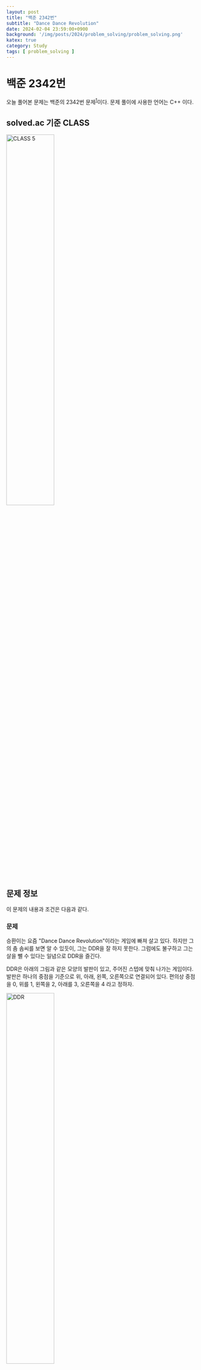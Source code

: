 ```yaml
---
layout: post
title: "백준 2342번"
subtitle: "Dance Dance Revolution"
date: 2024-02-04 23:59:00+0900
background: '/img/posts/2024/problem_solving/problem_solving.png'
katex: true
category: Study
tags: [ problem_solving ]
---
```


# 백준 2342번

오늘 풀어본 문제는 백준의 2342번 문제<sup>[1](#footnote_1)</sup>이다. 문제 풀이에 사용한 언어는 C++ 이다.

## solved.ac 기준 CLASS

<img src="https://static.solved.ac/class/c5.svg" width="50%" height="50%" alt="CLASS 5">

## 문제 정보

이 문제의 내용과 조건은 다음과 같다.

### 문제

승환이는 요즘 "Dance Dance Revolution"이라는 게임에 빠져 살고 있다. 하지만 그의 춤 솜씨를 보면 알 수 있듯이, 그는 DDR을 잘 하지 못한다. 그럼에도 불구하고 그는 살을 뺄 수 있다는 일념으로 DDR을 즐긴다.

DDR은 아래의 그림과 같은 모양의 발판이 있고, 주어진 스텝에 맞춰 나가는 게임이다. 발판은 하나의 중점을 기준으로 위, 아래, 왼쪽, 오른쪽으로 연결되어 있다. 편의상 중점을 $0$, 위를 $1$, 왼쪽을 $2$, 아래를 $3$, 오른쪽을 $4$ 라고 정하자.

<img src="https://www.acmicpc.net/JudgeOnline/upload/201011/ddr.PNG" width="50%" height="50%" alt="DDR">

처음에 게이머는 두 발을 중앙에 모으고 있다.(그림에서 0의 위치) 그리고 게임이 시작하면, 지시에 따라 왼쪽 또는 오른쪽 발을 움직인다. 하지만 그의 두 발이 동시에 움직이지는 않는다.

이 게임에는 이상한 규칙이 더 있다. 두 발이 같은 지점에 있는 것이 허락되지 않는 것이다. (물론 게임 시작시에는 예외이다) 만약, 한 발이 $1$ 의 위치에 있고, 다른 한 발이 $3$ 의 위치에 있을 때, $3$ 을 연속으로 눌러야 한다면, $3$ 의 위치에 있는 발로 반복해야 눌러야 한다는 것이다.

오랫동안 DDR을 해 온 백승환은 발이 움직이는 위치에 따라서 드는 힘이 다르다는 것을 알게 되었다. 만약, 중앙에 있던 발이 다른 지점으로 움직일 때, $2$ 의 힘을 사용하게 된다. 그리고 다른 지점에서 인접한 지점으로 움직일 때는 $3$ 의 힘을 사용하게 된다. (예를 들면 왼쪽에서 위나 아래로 이동할 때의 이야기이다.) 그리고 반대편으로 움직일때는 $4$ 의 힘을 사용하게 된다. (위쪽에서 아래쪽으로, 또는 오른쪽에서 왼쪽으로). 만약 같은 지점을 한번 더 누른다면, 그때는 $1$ 의 힘을 사용하게 된다.

만약 $1 \to 2 \to 2 \to 4$ 를 눌러야 한다고 가정해 보자. 당신의 두 발은 처음에 (point $0$, point $0$)에 위치하여 있을 것이다. 그리고 $(0, 0) \to (0, 1) \to (2, 1) \to (2, 1) \to (2, 4)$ 로 이동하면, 당신은 $8$ 의 힘을 사용하게 된다. 다른 방법으로 발을 움직이려고 해도, 당신은 $8$ 의 힘보다 더 적게 힘을 사용해서 $1 \to 2 \to 2 \to 4$ 를 누를 수는 없을 것이다.

### 입력

입력은 지시 사항으로 이루어진다. 각각의 지시 사항은 하나의 수열로 이루어진다. 각각의 수열은 $1$, $2$, $3$, $4$ 의 숫자들로 이루어지고, 이 숫자들은 각각의 방향을 나타낸다. 그리고 $0$ 은 수열의 마지막을 의미한다. 즉, 입력 파일의 마지막에는 $0$ 이 입력된다. 입력되는 수열의 길이는 $100,000$ 을 넘지 않는다.

### 출력

한 줄에 모든 지시 사항을 만족하는 데 사용되는 최소의 힘을 출력한다.

## 풀이과정

### 1번째 시도

문제를 보고 DP 문제라는 것을 알 수 있었다. 3차원 배열을 이용하여 이를 해결하기로 했고, 첫 번째 인덱스는 현재 스텝, 두 번째 인덱스는 왼쪽 발의 위치, 세 번째 발의 인덱스는 오른쪽 발의 위치로 설정하였다.

각 인덱스에 저장된 값은 해당 상태에 도달하기까지 필요한 힘의 최소값이며, 만약 해당 상태에 도달하는 것이 불가능하다면 `INT_MAX` 를 저장하도록 하였다.

코드는 다음과 같이 작성하였다. 

```cpp
#include <bits/stdc++.h>

using namespace std;

using ll = long long;
using ull = unsigned long long;

using pii = pair<int, int>;
using pll = pair<ll, ll>;

int getPower(int start, int end);

int main(void) {
    ios::sync_with_stdio(false);
    cin.tie(nullptr);
    cout.tie(nullptr);

    vector<int> ddr;

    while (true) {
        int temp;
        cin >> temp;

        if (temp == 0) {
            break;
        }
        else {
            ddr.emplace_back(temp);
        }
    }

    if (ddr.empty()) {
        cout << 0;
        return 0;
    }

    vector<vector<vector<int>>> dp(ddr.size(), vector<vector<int>>(5, vector<int>(5, INT_MAX)));

    dp[0][ddr[0]][0] = getPower(0, ddr[0]);
    dp[0][0][ddr[0]] = getPower(0, ddr[0]);

    for (int step=1; step<ddr.size(); step++) {
        for (int right=0; right<5; right++) {
            if (ddr[step] == right) {
                continue;
            }

            for (int prevLeft=0; prevLeft<5; prevLeft++) {
                int prev = dp[step-1][prevLeft][right];
                int curr = prev + getPower(prevLeft, ddr[step]);

                if (prev != INT_MAX && dp[step][ddr[step]][right] > curr) {
                    dp[step][ddr[step]][right] = curr;
                }
            }
        }

        for (int left=0; left<5; left++) {
            if (ddr[step] == left) {
                continue;
            }

            for (int prevRight=0; prevRight<5; prevRight++) {
                int prev = dp[step-1][left][prevRight];
                int curr = prev + getPower(prevRight, ddr[step]);

                if (prev != INT_MAX && dp[step][left][ddr[step]] > curr) {
                    dp[step][left][ddr[step]] = curr;
                }
            }
        }
    }

    int result = INT_MAX;

    for (int left=0; left<5; left++) {
        for (int right=0; right < 5; right++) {
            result = min(result, dp[ddr.size() - 1][left][right]);
        }
    }

    cout << result;

    return 0;
}

int getPower(int start, int end) {
    if (start == end) {
        return 1;
    }
    else if (start == 0) {
        return 2;
    }
    else if (abs(start - end) == 2) {
        return 4;
    }
    else {
        return 3;
    }
}
```

그러자 모든 테스트 케이스를 통과하고 '맞았습니다'가 나오는 것을 확인할 수 있었다.

## 마무리

또 DP 문제가 나오고 말았다! DP 문제는 언제나 아이디어 싸움인 것 같다. 그리고 그런 아이디어가 번쩍번쩍 잘 떠오르면 좋을텐데, 아직 그정도의 실력이 되는 것 같지는 않다. 그리고 아이디어가 떠올랐다고 해도, 그걸 구현하는건 다른 이야기인 것 같다.

이제 군대가기까지는 $9$ 일이, CLASS 5 는 $6$ 문제가 남은 상황이다. 이 페이스를 잘 유지한다면 군입대 전에 CLASS 5 는 모두 해치우고 갈 수 있을 것 같다. 마저 힘내서 풀어봐야 겠다.

오늘의 PS는 여기까지!

---
<a name="footnote_1">1</a>: <https://www.acmicpc.net/problem/2342>  
